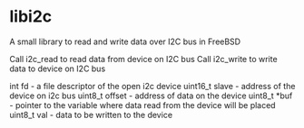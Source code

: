 libi2c
======

A small library to read and write data over I2C bus in FreeBSD

Call i2c_read to read data from device on I2C bus
Call i2c_write to write data to device on I2C bus

int fd - a file descriptor of the open i2c device
uint16_t slave - address of the device on i2c bus
uint8_t offset - address of data on the device
uint8_t *buf - pointer to the variable where data read from the device will be placed
uint8_t val - data to be written to the device
